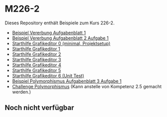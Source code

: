 # M226-2

Dieses Repository enthält Beispiele zum Kurs 226-2. 

- [Beispiel Vererbung Aufgabenblatt 1](src/main/java/vererbung_1/)
- [Beispiel Vererbung Aufgabenblatt 2 Aufgabe 1](src/main/java/vererbung_2/)
- [Starthilfe Grafikeditor 0 (minimal, Projektsetup)](src/main/java/grafikeditor_0/)
- [Starthilfe Grafikeditor 1](src/main/java/grafikeditor_1/)
- [Starthilfe Grafikeditor 2](src/main/java/grafikeditor_2/)
- [Starthilfe Grafikeditor 3](src/main/java/grafikeditor_3/)
- [Starthilfe Grafikeditor 4](src/main/java/grafikeditor_4/)
- [Starthilfe Grafikeditor 5](src/main/java/grafikeditor_5/)
- [Starthilfe Grafikeditor 6 (Unit Test)](src/main/java/grafikeditor_6/)
- [Beispiel Polymorphismus Aufgabenblatt 3 Aufgabe 1](src/main/java/polymorphismus_1/)
- [Challenge Polymorphismus](src/main/java/challenge_1) (Kann anstelle von Kompetenz 2.5 gemacht werden.)

## Noch nicht verfügbar

